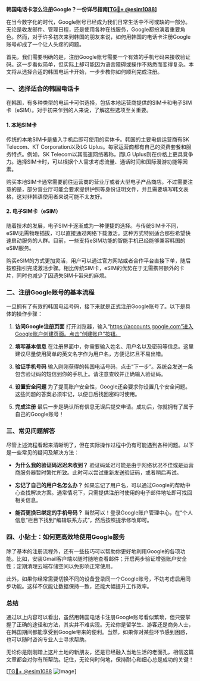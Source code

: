 **韩国电话卡怎么注册Google？一份详尽指南[[TG💪+ @esim1088](https://t.me/s/esim1088)]**

在当今数字化的时代，Google账号已经成为我们日常生活中不可或缺的一部分。无论是收发邮件、管理日程，还是使用各种在线服务，Google都扮演着重要角色。然而，对于许多初次来到韩国的朋友来说，如何用韩国的电话卡注册Google账号却成了一个让人头疼的问题。

首先，我们需要明确的是，注册Google账号需要一个有效的手机号码来接收验证码。这一步看似简单，但实际上却可能因为语言障碍或操作不熟悉而变得复杂。本文将从选择合适的韩国电话卡开始，一步步教你如何顺利完成注册。

### 一、选择适合的韩国电话卡

在韩国，有多种类型的电话卡可供选择，包括本地运营商提供的SIM卡和电子SIM卡（eSIM）。对于初来乍到的人来说，了解这些选项至关重要。

#### 1. 本地SIM卡
传统的本地SIM卡是插入手机后即可使用的实体卡。韩国的主要电信运营商有SK Telecom、KT Corporation以及LG Uplus。每家运营商都有自己的资费套餐和服务特点。例如，SK Telecom以其高速网络著称，而LG Uplus则在价格上更具竞争力。选择SIM卡时，可以根据个人需求考虑流量、通话时间和国际漫游功能等因素。

购买本地SIM卡通常需要前往运营商的营业厅或者大型电子产品商店。不过需要注意的是，部分营业厅可能会要求提供护照等身份证明文件，并且需要填写韩文表格，这对非韩语使用者来说可能不太友好。

#### 2. 电子SIM卡（eSIM）
随着技术的发展，电子SIM卡逐渐成为一种便捷的选择。与传统SIM卡不同，eSIM无需物理插拔，可以直接通过网络下载激活。这种方式特别适合那些希望快速启动服务的人群。目前，一些支持eSIM功能的智能手机已经能够兼容韩国的eSIM服务。

购买eSIM的方式更加灵活，用户可以通过官方网站或者合作平台直接下单，随后按照指引完成激活步骤。相比传统SIM卡，eSIM的优势在于无需携带额外的卡片，同时也减少了因遗失SIM卡带来的麻烦。

### 二、注册Google账号的基本流程

一旦拥有了有效的韩国电话号码，接下来就是正式注册Google账号了。以下是具体的操作步骤：

1. **访问Google注册页面**
   打开浏览器，输入“https://accounts.google.com”进入Google账户创建页面。点击“创建账户”按钮。

2. **填写基本信息**
   在注册界面中，你需要输入姓名、用户名以及密码等信息。这里建议尽量使用简单的英文名字作为用户名，方便记忆且不易出错。

3. **验证手机号码**
   输入刚刚获得的韩国电话号码，点击“下一步”。系统会发送一条包含验证码的短信到你的手机上。请注意查收并正确输入验证码。

4. **设置安全问题**
   为了提高账户安全性，Google还会要求你设置几个安全问题。这些问题的答案必须牢记，以便日后找回密码时使用。

5. **完成注册**
   最后一步是确认所有信息无误后提交申请。成功后，你就拥有了属于自己的Google账号！

### 三、常见问题解答

尽管上述流程看起来清晰明了，但在实际操作过程中仍有可能遇到各种问题。以下是一些常见的疑问及解决方法：

- **为什么我的验证码迟迟未收到？**
  验证码延迟可能是由于网络状况不佳或是运营商服务器暂时繁忙所致。此时可以尝试重新发送验证码，或者稍后再试。

- **忘记了自己的用户名怎么办？**
  如果忘记了用户名，可以通过Google的帮助中心查找解决方案。通常情况下，只需提供注册时使用的电子邮件地址即可找回相关信息。

- **能否更换已绑定的手机号码？**
  当然可以！登录Google账户管理中心，在“个人信息”栏目下找到“编辑联系方式”，然后按照提示修改即可。

### 四、小贴士：如何更高效地使用Google服务

除了基本的注册流程外，还有一些技巧可以帮助你更好地利用Google的各项功能。比如，安装Gmail客户端以随时随地查看邮件；开启两步验证增强账户安全性；定期清理云端存储空间以免影响正常使用。

此外，如果你经常需要切换不同的设备登录同一个Google账号，不妨考虑启用同步功能。这样不仅能让数据保持一致，还能大幅提升工作效率。

### 总结

通过以上内容可以看出，虽然用韩国电话卡注册Google账号看似繁琐，但只要掌握了正确的途径和方法，其实并不难实现。无论你是留学生、游客还是商务人士，在韩国期间都能享受到Google带来的便利。当然，如果你对某些环节感到困惑，也可以随时咨询专业人士寻求帮助。

无论你是刚刚踏上这片土地的新朋友，还是已经融入当地生活的老面孔，相信这篇文章都会对你有所帮助。记住，无论何时何地，保持耐心和细心总是成功的关键！

[[TG💪+ @esim1088](https://t.me/s/esim1088) ![Image](https://i.postimg.cc/4NQfJmqS/Snipaste-2025-05-13-00-14-12.png)]